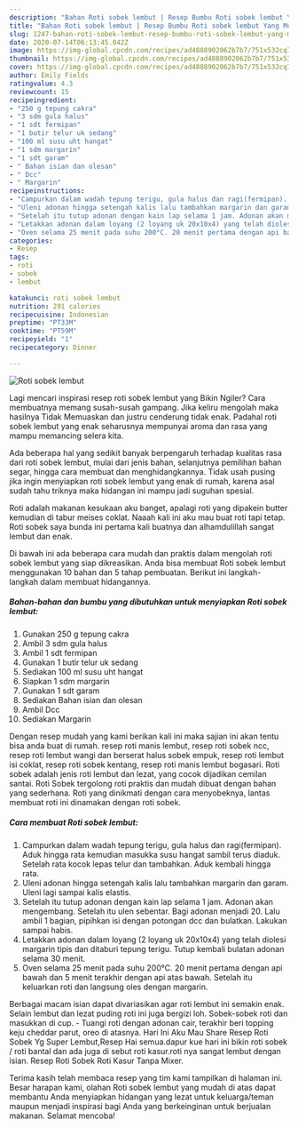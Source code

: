 ```yaml
---
description: "Bahan Roti sobek lembut | Resep Bumbu Roti sobek lembut Yang Mudah Dan Praktis"
title: "Bahan Roti sobek lembut | Resep Bumbu Roti sobek lembut Yang Mudah Dan Praktis"
slug: 1247-bahan-roti-sobek-lembut-resep-bumbu-roti-sobek-lembut-yang-mudah-dan-praktis
date: 2020-07-14T06:13:45.042Z
image: https://img-global.cpcdn.com/recipes/ad4888902062b7b7/751x532cq70/roti-sobek-lembut-foto-resep-utama.jpg
thumbnail: https://img-global.cpcdn.com/recipes/ad4888902062b7b7/751x532cq70/roti-sobek-lembut-foto-resep-utama.jpg
cover: https://img-global.cpcdn.com/recipes/ad4888902062b7b7/751x532cq70/roti-sobek-lembut-foto-resep-utama.jpg
author: Emily Fields
ratingvalue: 4.3
reviewcount: 15
recipeingredient:
- "250 g tepung cakra"
- "3 sdm gula halus"
- "1 sdt fermipan"
- "1 butir telur uk sedang"
- "100 ml susu uht hangat"
- "1 sdm margarin"
- "1 sdt garam"
- " Bahan isian dan olesan"
- " Dcc"
- " Margarin"
recipeinstructions:
- "Campurkan dalam wadah tepung terigu, gula halus dan ragi(fermipan). Aduk hingga rata kemudian masukka susu hangat sambil terus diaduk. Setelah rata kocok lepas telur dan tambahkan. Aduk kembali hingga rata."
- "Uleni adonan hingga setengah kalis lalu tambahkan margarin dan garam. Uleni lagi sampai kalis elastis."
- "Setelah itu tutup adonan dengan kain lap selama 1 jam. Adonan akan mengembang. Setelah itu ulen sebentar. Bagi adonan menjadi 20. Lalu ambil 1 bagian, pipihkan isi dengan potongan dcc dan bulatkan. Lakukan sampai habis."
- "Letakkan adonan dalam loyang (2 loyang uk 20x10x4) yang telah diolesi margarin tipis dan ditaburi tepung terigu. Tutup kembali bulatan adonan selama 30 menit."
- "Oven selama 25 menit pada suhu 200°C. 20 menit pertama dengan api bawah dan 5 menit terakhir dengan api atas bawah. Setelah itu keluarkan roti dan langsung oles dengan margarin."
categories:
- Resep
tags:
- roti
- sobek
- lembut

katakunci: roti sobek lembut 
nutrition: 291 calories
recipecuisine: Indonesian
preptime: "PT33M"
cooktime: "PT59M"
recipeyield: "1"
recipecategory: Dinner

---
```



![Roti sobek lembut](https://img-global.cpcdn.com/recipes/ad4888902062b7b7/751x532cq70/roti-sobek-lembut-foto-resep-utama.jpg)

Lagi mencari inspirasi resep roti sobek lembut yang Bikin Ngiler? Cara membuatnya memang susah-susah gampang. Jika keliru mengolah maka hasilnya Tidak Memuaskan dan justru cenderung tidak enak. Padahal roti sobek lembut yang enak seharusnya mempunyai aroma dan rasa yang mampu memancing selera kita.

Ada beberapa hal yang sedikit banyak berpengaruh terhadap kualitas rasa dari roti sobek lembut, mulai dari jenis bahan, selanjutnya pemilihan bahan segar, hingga cara membuat dan menghidangkannya. Tidak usah pusing jika ingin menyiapkan roti sobek lembut yang enak di rumah, karena asal sudah tahu triknya maka hidangan ini mampu jadi suguhan spesial.

Roti adalah makanan kesukaan aku banget, apalagi roti yang dipakein butter kemudian di tabur meises coklat. Naaah kali ini aku mau buat roti tapi tetap. Roti sobek saya bunda ini pertama kali buatnya dan alhamdulillah sangat lembut dan enak.


Di bawah ini ada beberapa cara mudah dan praktis dalam mengolah roti sobek lembut yang siap dikreasikan. Anda bisa membuat Roti sobek lembut menggunakan 10 bahan dan 5 tahap pembuatan. Berikut ini langkah-langkah dalam membuat hidangannya.

<!--inarticleads1-->

##### Bahan-bahan dan bumbu yang dibutuhkan untuk menyiapkan Roti sobek lembut:

1. Gunakan 250 g tepung cakra
1. Ambil 3 sdm gula halus
1. Ambil 1 sdt fermipan
1. Gunakan 1 butir telur uk sedang
1. Sediakan 100 ml susu uht hangat
1. Siapkan 1 sdm margarin
1. Gunakan 1 sdt garam
1. Sediakan  Bahan isian dan olesan
1. Ambil  Dcc
1. Sediakan  Margarin


Dengan resep mudah yang kami berikan kali ini maka sajian ini akan tentu bisa anda buat di rumah. resep roti manis lembut, resep roti sobek ncc, resep roti lembut wangi dan berserat halus sobek empuk, resep roti lembut isi coklat, resep roti sobek kentang, resep roti manis lembut bogasari. Roti sobek adalah jenis roti lembut dan lezat, yang cocok dijadikan cemilan santai. Roti Sobek tergolong roti praktis dan mudah dibuat dengan bahan yang sederhana. Roti yang dinikmati dengan cara menyobeknya, lantas membuat roti ini dinamakan dengan roti sobek. 

<!--inarticleads2-->

##### Cara membuat Roti sobek lembut:

1. Campurkan dalam wadah tepung terigu, gula halus dan ragi(fermipan). Aduk hingga rata kemudian masukka susu hangat sambil terus diaduk. Setelah rata kocok lepas telur dan tambahkan. Aduk kembali hingga rata.
1. Uleni adonan hingga setengah kalis lalu tambahkan margarin dan garam. Uleni lagi sampai kalis elastis.
1. Setelah itu tutup adonan dengan kain lap selama 1 jam. Adonan akan mengembang. Setelah itu ulen sebentar. Bagi adonan menjadi 20. Lalu ambil 1 bagian, pipihkan isi dengan potongan dcc dan bulatkan. Lakukan sampai habis.
1. Letakkan adonan dalam loyang (2 loyang uk 20x10x4) yang telah diolesi margarin tipis dan ditaburi tepung terigu. Tutup kembali bulatan adonan selama 30 menit.
1. Oven selama 25 menit pada suhu 200°C. 20 menit pertama dengan api bawah dan 5 menit terakhir dengan api atas bawah. Setelah itu keluarkan roti dan langsung oles dengan margarin.


Berbagai macam isian dapat divariasikan agar roti lembut ini semakin enak. Selain lembut dan lezat puding roti ini juga bergizi loh. Sobek-sobek roti dan masukkan di cup. - Tuangi roti dengan adonan cair, terakhir beri topping keju cheddar parut, oreo di atasnya. Hari Ini Aku Mau Share Resep Roti Sobek Yg Super Lembut,Resep Hai semua.dapur kue hari ini bikin roti sobek / roti bantal dan ada juga di sebut roti kasur.roti nya sangat lembut dengan isian. Resep Roti Sobek Roti Kasur Tanpa Mixer. 

Terima kasih telah membaca resep yang tim kami tampilkan di halaman ini. Besar harapan kami, olahan Roti sobek lembut yang mudah di atas dapat membantu Anda menyiapkan hidangan yang lezat untuk keluarga/teman maupun menjadi inspirasi bagi Anda yang berkeinginan untuk berjualan makanan. Selamat mencoba!
